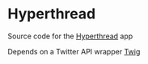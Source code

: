 # Hyperthread

Source code for the [Hyperthread](https://hyperthread.org/) app

Depends on a Twitter API wrapper [Twig](https://github.com/eliyap/twig)
